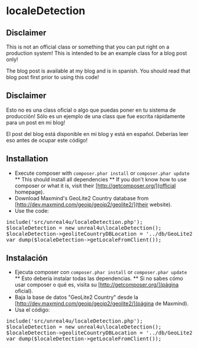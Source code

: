 localeDetection
======

Disclaimer
--------

This is not an official class or something that you can put right on a
production system! This is intended to be an example class for a blog post only!

The blog post is available at my blog and is in spanish. You should read that
blog post first prior to using this code!

Disclaimer
--------

Esto no es una class oficial o algo que puedas poner en tu sistema de
producción! Sólo es un ejemplo de una class que fue escrita rápidamente para un
post en mi blog!

El post del blog está disponible en mi blog y está en español. Deberías leer eso
antes de ocupar este código!

Installation
--------

* Execute composer with <code>composer.phar install</code> or <code>composer.phar update</code>
** This should install all dependencies
** If you don't know how to use composer or what it is, visit their [http://getcomposer.org/](official homepage).
* Download Maxmind's GeoLite2 Country database from [http://dev.maxmind.com/geoip/geoip2/geolite2/](their website).
* Use the code:
<pre>include('src/unreal4u/localeDetection.php');
$localeDetection = new unreal4u\localeDetection();
$localeDetection->geoliteCountryDBLocation = '../db/GeoLite2-Country.mmdb';
var_dump($localeDetection->getLocaleFromClient());
</pre>

Instalación
--------

* Ejecuta composer con <code>composer.phar install</code> or <code>composer.phar update</code>
** Esto debería instalar todas las dependencias.
** Si no sabes cómo usar composer o qué es, visita su [http://getcomposer.org/](página oficial).
* Baja la base de datos "GeoLite2 Country" desde la [http://dev.maxmind.com/geoip/geoip2/geolite2/](página de Maxmind).
* Usa el código:
<pre>include('src/unreal4u/localeDetection.php');
$localeDetection = new unreal4u\localeDetection();
$localeDetection->geoliteCountryDBLocation = '../db/GeoLite2-Country.mmdb';
var_dump($localeDetection->getLocaleFromClient());
</pre>
